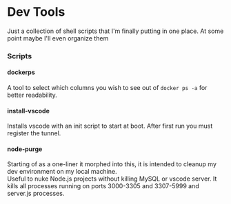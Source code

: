 # Dev Tools

Just a collection of shell scripts that I'm finally putting in one place. At some point maybe I'll even organize them

### Scripts

#### dockerps 
A tool to select which columns you wish to see out of `docker ps -a` for better readability. 

#### install-vscode
Installs vscode with an init script to start at boot. After first run you must register the tunnel. 

#### node-purge
Starting of as a one-liner it morphed into this, it is intended to cleanup my dev environment on my local machine.  
Useful to nuke Node.js projects without killing MySQL or vscode server. 
It kills all processes running on ports 3000-3305 and 3307-5999 and server.js processes. 
